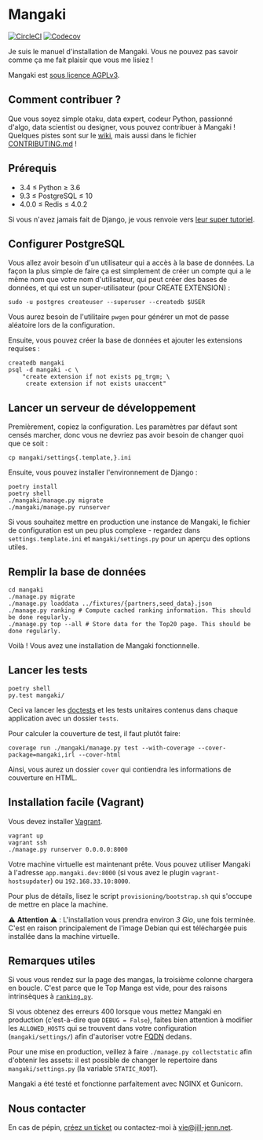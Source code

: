 Mangaki
=======

[![CircleCI](https://circleci.com/gh/mangaki/mangaki.svg?style=svg)](https://circleci.com/gh/mangaki/mangaki)
[![Codecov](https://img.shields.io/codecov/c/github/mangaki/mangaki.svg)]()

Je suis le manuel d'installation de Mangaki. Vous ne pouvez pas savoir comme ça me fait plaisir que vous me lisiez !

Mangaki est [sous licence AGPLv3](https://en.wikipedia.org/wiki/Affero_General_Public_License).


Comment contribuer ?
--------------------

Que vous soyez simple otaku, data expert, codeur Python, passionné d'algo, data scientist ou designer, vous pouvez contribuer à Mangaki ! Quelques pistes sont sur le [wiki](https://github.com/mangaki/mangaki/wiki), mais aussi dans le fichier [CONTRIBUTING.md](./CONTRIBUTING.md) !


Prérequis
---------

- 3.4 ≤ Python ≥ 3.6
- 9.3 ≤ PostgreSQL ≤ 10
- 4.0.0 ≤ Redis ≤ 4.0.2

Si vous n'avez jamais fait de Django, je vous renvoie vers [leur super tutoriel](https://docs.djangoproject.com/en/1.9/intro/tutorial01/).


Configurer PostgreSQL
---------------------

Vous allez avoir besoin d'un utilisateur qui a accès à la base de données. La
façon la plus simple de faire ça est simplement de créer un compte qui a le
même nom que votre nom d'utilisateur, qui peut créer des bases de données, et
qui est un super-utilisateur (pour CREATE EXTENSION) :

    sudo -u postgres createuser --superuser --createdb $USER

Vous aurez besoin de l'utilitaire `pwgen` pour générer un mot de passe
aléatoire lors de la configuration.

Ensuite, vous pouvez créer la base de données et ajouter les extensions
requises :

    createdb mangaki
    psql -d mangaki -c \
        "create extension if not exists pg_trgm; \
         create extension if not exists unaccent"


Lancer un serveur de développement
----------------------------------

Premièrement, copiez la configuration. Les paramètres par défaut sont censés
marcher, donc vous ne devriez pas avoir besoin de changer quoi que ce soit :

    cp mangaki/settings{.template,}.ini

Ensuite, vous pouvez installer l'environnement de Django :

    poetry install
    poetry shell
    ./mangaki/manage.py migrate
    ./mangaki/manage.py runserver

Si vous souhaitez mettre en production une instance de Mangaki, le fichier de
configuration est un peu plus complexe - regardez dans `settings.template.ini`
et `mangaki/settings.py` pour un aperçu des options utiles.


Remplir la base de données
--------------------------
    
    cd mangaki
    ./manage.py migrate
    ./manage.py loaddata ../fixtures/{partners,seed_data}.json
    ./manage.py ranking # Compute cached ranking information. This should be done regularly.
    ./manage.py top --all # Store data for the Top20 page. This should be done regularly.

Voilà ! Vous avez une installation de Mangaki fonctionnelle.


Lancer les tests
----------------

    poetry shell
    py.test mangaki/

Ceci va lancer les [doctests](https://docs.python.org/3.8/library/doctest.html) et les tests unitaires contenus dans chaque application avec un dossier `tests`.

Pour calculer la couverture de test, il faut plutôt faire:

    coverage run ./mangaki/manage.py test --with-coverage --cover-package=mangaki,irl --cover-html

Ainsi, vous aurez un dossier `cover` qui contiendra les informations de couverture en HTML.


Installation facile (Vagrant)
-----------------------------

Vous devez installer [Vagrant](https://www.vagrantup.com/downloads.html).

    vagrant up
    vagrant ssh
    ./manage.py runserver 0.0.0.0:8000

Votre machine virtuelle est maintenant prête.
Vous pouvez utiliser Mangaki à l'adresse `app.mangaki.dev:8000` (si vous avez le plugin `vagrant-hostsupdater`) ou `192.168.33.10:8000`.

Pour plus de détails, lisez le script `provisioning/bootstrap.sh` qui s'occupe de mettre en place la machine.

:warning: **Attention** :warning: : L'installation vous prendra environ _3 Gio_, une fois terminée. C'est en raison principalement de l'image Debian qui est téléchargée puis installée dans la machine virtuelle.


Remarques utiles
----------------

Si vous vous rendez sur la page des mangas, la troisième colonne chargera en boucle. C'est parce que le Top Manga est vide, pour des raisons intrinsèques à [`ranking.py`](https://github.com/mangaki/mangaki/blob/master/mangaki/mangaki/management/commands/ranking.py#L9).

Si vous obtenez des erreurs 400 lorsque vous mettez Mangaki en production (c'est-à-dire que `DEBUG = False`), faites bien attention à modifier les `ALLOWED_HOSTS` qui se trouvent dans votre configuration (`mangaki/settings/`) afin d'autoriser votre [FQDN](https://fr.wikipedia.org/wiki/Fully_qualified_domain_name) dedans.

Pour une mise en production, veillez à faire `./manage.py collectstatic` afin d'obtenir les assets: il est possible de changer le repertoire dans `mangaki/settings.py` (la variable `STATIC_ROOT`).

Mangaki a été testé et fonctionne parfaitement avec NGINX et Gunicorn.


Nous contacter
--------------

En cas de pépin, [créez un ticket](https://github.com/mangaki/mangaki/issues) ou contactez-moi à vie@jill-jenn.net.
